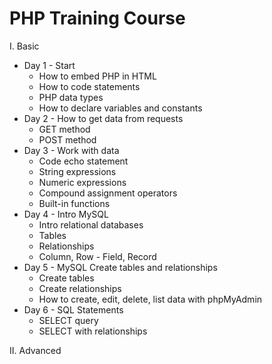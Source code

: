 # PHP Training Course

I. Basic
- Day 1 - Start
  - How to embed PHP in HTML
  - How to code statements
  - PHP data types
  - How to declare variables and constants
- Day 2 - How to get data from requests
  - GET method
  - POST method
- Day 3 - Work with data
  - Code echo statement
  - String expressions
  - Numeric expressions
  - Compound assignment operators
  - Built-in functions
- Day 4 - Intro MySQL
  - Intro relational databases
  - Tables
  - Relationships
  - Column, Row - Field, Record
- Day 5 - MySQL Create tables and relationships
  - Create tables
  - Create relationships
  - How to create, edit, delete, list data with phpMyAdmin
- Day 6 - SQL Statements
  - SELECT query
  - SELECT with relationships

II. Advanced
